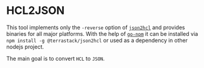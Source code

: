 # HCL2JSON

This tool implements only the `-reverse` option of [`json2hcl`](https://github.com/kvz/json2hcl) and provides binaries for all major platforms.
With the help of [`go-npm`](https://github.com/sanathkr/go-npm) it can be installed via `npm install -g @terrastack/json2hcl` or used as a dependency in other nodejs project.

The main goal is to convert `HCL` to `JSON`.